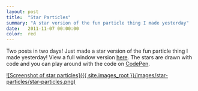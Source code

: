 ```yaml
---
layout: post
title:  "Star Particles"
summary: "A star version of the fun particle thing I made yesterday"
date:   2011-11-07 00:00:00
color:  red
---
```


Two posts in two days! Just made a star version of the fun particle thing I made yesterday! View a full window version [here](http://www.flashmonkey.co.uk/lab/js-particles/stars/). The stars are drawn with code and you can play around with the code on [CodePen](http://codepen.io/flash-monkey/pen/jbyKB).

[![Screenshot of star particles]({{ site.images_root }}/images/star-particles/star-particles.png)](http://www.flashmonkey.co.uk/lab/js-particles/stars/)
